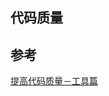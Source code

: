 ## 代码质量

## 参考

[提高代码质量－工具篇](https://yq.aliyun.com/articles/93800?spm=ata.13261165.0.0.3087714eCuW2Gq)

